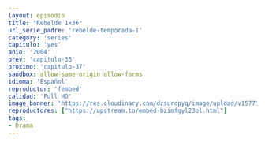```yaml
---
layout: episodio
title: "Rebelde 1x36"
url_serie_padre: 'rebelde-temporada-1'
category: 'series'
capitulo: 'yes'
anio: '2004'
prev: 'capitulo-35'
proximo: 'capitulo-37'
sandbox: allow-same-origin allow-forms
idioma: 'Español'
reproductor: 'fembed'
calidad: 'Full HD'
image_banner: 'https://res.cloudinary.com/dzsurdpyq/image/upload/v1577313723/rebelde-temporada-1-min.jpg'
reproductores: ["https://upstream.to/embed-bzimfgyl23ol.html"]
tags:
- Drama
---
```












